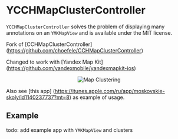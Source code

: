 YCCHMapClusterController
=======================

`YCCHMapClusterController` solves the problem of displaying many annotations on an `YMKMapView` and is available under the MIT license.

Fork of [CCHMapClusterController] (https://github.com/choefele/CCHMapClusterController)

Changed to work with [Yandex Map Kit] (https://github.com/yandexmobile/yandexmapkit-ios)

<p align="center" >
  <img src="http://a2.mzstatic.com/us/r30/Purple41/v4/4c/4b/65/4c4b65af-5d5f-19be-8a25-aef5f0db5ebb/screen696x696.jpeg" alt="Map Clustering" title="Map Clustering">
</p>

Also see [this app] (https://itunes.apple.com/ru/app/moskovskie-skoly/id1140237737?mt=8) as example of usage.

## Example
todo: add example app with `YMKMapView` and clusters

